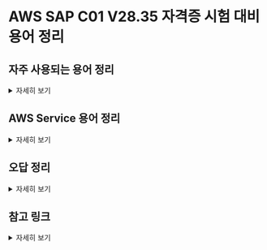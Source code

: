 # AWS SAP C01 V28.35 자격증 시험 대비 용어 정리


## 자주 사용되는 용어 정리
<details> <!-- 더보기 기능 -->
<summary>
자세히 보기
</summary>

* 고가용성 (High Availability)
  * 서버와 네트워크, 프로그램과 같은 시스템, 서비스가 오랜기간 동안 고장나지 않고 지속적으로 정상적으로 사용할 수 있고 운영 할 수 있는 성질
  * 오류가 발생하더라도 사람의 개입없이 빠른 시간내에 자동으로 복구되는 것


</details> <!-- 더보기 기능 -->


## AWS Service 용어 정리
<details> <!-- 더보기 기능 -->
<summary>
자세히 보기
</summary>

* CloudFormation
  * CloudFormation StackSets은 cf템플릿에서 aws리소스 구성을 정의할 수 있다.
 
 [go](http://stackoverflow.com){:target="_blank" rel="noopener"}
 [go](http://stackoverflow.com){:target="_blank"}
 <http://stackoverflow.com>{:target="_blank"}
  <a href="http://stackoverflow.com" target="_blank">external link</a>
  
* **Amazon EC2** (Amazon Elastic Compute Cloud) 
  * 거의 모든 워크로드에 적합한 안전하고 크기 조정 가능한 컴퓨팅 용량
  * 동일한 인스턴스는 두개의 개별 가용영역에 배치할 수 없다.
  * 한 인스턴스는 여러개의 NAT 주소를 가질수 없다.
  * Amazon Elastic Compute Cloud(Amazon EC2)는 소프트웨어 시스템을 구축하고 호스팅하는 데 사용하는 크기 조정 가능한 
    컴퓨팅 용량(말 그대로 Amazon 데이터 센터의 서버)을 제공하는 웹 서비스이다.

* **Amazon EC2 Auto Scaling** [Link](https://docs.aws.amazon.com/ko_kr/autoscaling/ec2/userguide/what-is-amazon-ec2-auto-scaling.html)
  * Amazon EC2 Auto Scaling을 사용하면 애플리케이션의 로드를 처리할 수 있는 정확한 수의 Amazon EC2 인스턴스를 유지할 수 있다. 

  

* **Amazon ECS** (Amazon Elastic Container Service) [Link](https://docs.aws.amazon.com/ko_kr/AmazonECS/latest/developerguide/Welcome.html)
  * 확장성이 뛰어나고 빠른 컨테이너 관리 서비스
  * 클러스터에서 컨테이너를 실행, 중지 및 관리할 수 있다.
  
  
* **Amazon S3** (Amazon Simple Storage Service) [Link](https://docs.aws.amazon.com/ko_kr/AmazonS3/latest/userguide/Welcome.html)
  * 업계 최고의 확장성, 데이터 가용성, 보안 및 성능을 제공하는 객체 스토리지 서비스
  * 데이터 레이크, 웹 사이트, 모바일 애플리케이션, 백업 및 복원, 아카이브, 엔터프라이즈 애플리케이션, IoT 디바이스, 
    빅 데이터 분석 등 다양한 사용 사례에서 원하는 양의 데이터를 저장하고 보호할 수 있다.

  
* **Amazon API Gateway** [Link](https://docs.aws.amazon.com/ko_kr/apigateway/latest/developerguide/welcome.html)
  * 규모와 관계없이 REST 및 WebSocket API를 생성, 게시, 유지, 모니터링 및 보호하기 위한 AWS 서비스
  
  
* **Amazon Lambda** [Link](https://docs.aws.amazon.com/ko_kr/lambda/latest/dg/welcome.html)
  * 서버를 프로비저닝하거나 관리하지 않고도 코드를 실행할 수 있게 해주는 컴퓨팅 서비스
  * 고가용성 컴퓨팅 인프라에서 코드를 실행하고 서버와 운영 체제 유지 관리, 용량 프로비저닝 및 자동 조정, 코드 및 보안 패치 배포, 로깅 등 모든 컴퓨팅 리소스 관리를 수행

* **Amazon Athena** [Link](https://docs.aws.amazon.com/ko_kr/athena/latest/ug/what-is.html)
  * 표준 SQL을 사용하여 Amazon S3(Amazon Simple Storage Service)에 있는 데이터를 직접 간편하게 분석할 수 있는 대화형 쿼리 서비스
  
  
* **Amazon Redshift** [Link](https://docs.aws.amazon.com/ko_kr/redshift/latest/mgmt/welcome.html)
  * 클라우드에서 완벽하게 관리되는 페타바이트급 데이터 웨어하우스 서비스
  
  
* **Amazon QuickSight** [Link](https://docs.aws.amazon.com/ko_kr/quicksight/latest/user/welcome.html)
  * 제공하는 데 사용할 수 있는 클라우드 규모의 비즈니스 인텔리전스 (BI, Business Intelligence)
  
  ✏️ 비즈니스 인텔리전스(BI, Business Intelligence)는 기업에서 데이터를 수집, 정리, 분석하고 활용하여 효율적인 의사결정을 할 수 있는 방법에 대해 연구하는 학문 [Link](https://ko.wikipedia.org/wiki/%EB%B9%84%EC%A6%88%EB%8B%88%EC%8A%A4_%EC%9D%B8%ED%85%94%EB%A6%AC%EC%A0%84%EC%8A%A4)

* **Amazon DynamoDB** [Link](https://docs.aws.amazon.com/ko_kr/amazondynamodb/latest/developerguide/Introduction.html)
  * 완전관리형 NoSQL 데이터베이스 서비스로서 원활한 확장성과 함께 빠르고 예측 가능한 성능을 제공
  * 유휴 시 암호화를 제공하여 중요한 데이터 보호와 관련된 운영 부담 및 복잡성을 제거

  
* **ALB** (Application Load Balancer) [Link](https://docs.aws.amazon.com/ko_kr/elasticloadbalancing/latest/application/introduction.html)
  * Elastic Load Balancing은 둘 이상의 가용 영역에서 EC2 인스턴스, 컨테이너, IP 주소 등 여러 대상에 걸쳐 수신되는 트래픽을 자동으로 분산한다.
  * 등록된 대상의 상태를 모니터링하면서 상태가 양호한 대상으로만 트래픽을 라우팅한다.
  * 수신 트래픽이 시간이 지남에 따라 변경됨에 따라 로드 밸런서를 확장한다.
  * 대다수의 워크로드에 맞게 자동으로 조정할 수 있다.
  
  
* **AWS Shield Advanced** [Link](https://docs.aws.amazon.com/ko_kr/waf/latest/developerguide/ddos-advanced-summary.html)
  * DDoS 공격, 볼류메트릭 봇, 취약성 악용 시도와 같은 외부 위협으로부터 애플리케이션을 보호하는 데 도움이 되는 관리형 서비스
  * 공격으로부터 더 높은 수준의 보호

  
* **Amazon SES** (Amazon Simple Email Service) [Link1](https://docs.aws.amazon.com/ko_kr/ses/latest/dg/Welcome.html) [Link2](https://aws.amazon.com/ko/ses/)
  * 대용량 인바운드 및 아웃바운드 클라우드 이메일 서비스
  * 사용자의 이메일 주소와 도메인을 사용해 이메일을 보내고 받기 위한 경제적이고 손쉬운 방법을 제공하는 이메일 플랫폼

  
* **AWS CloudTrail** [Link](https://docs.aws.amazon.com/ko_kr/awscloudtrail/latest/userguide/cloudtrail-user-guide.html)
  * AWS 계정의 운영 및 위험 감사, 거버넌스 및 규정 준수를 활성화하는 데 도움이 되는 AWS 서비스
  * 사용자, 역할 또는 AWS 서비스가 수행하는 작업은 CloudTrail에 이벤트로 기록된다.

  
* **Amazon CloudWatch** [Link](https://docs.aws.amazon.com/ko_kr/AmazonCloudWatch/latest/monitoring/WhatIsCloudWatch.html)
  * Amazon Web Services(AWS) 리소스 및 AWS에서 실행되는 애플리케이션을 실시간으로 모니터링
  * CloudWatch를 사용하여 리소스 및 애플리케이션에 대해 측정할 수 있는 변수인 지표를 수집하고 추적할 수 있다.

  
* **Amazon Kinesis Data Firehose Firehose** [Link](https://docs.aws.amazon.com/ko_kr/firehose/latest/dev/what-is-this-service.html)
  * 실시간 전송을 위한 완전관리형 서비스

  
* **Amazon VPC** (Amazon Virtual Private Cloud) [Link](https://docs.aws.amazon.com/ko_kr/vpc/latest/userguide/what-is-amazon-vpc.html)
  * 사용자가 정의한 가상 네트워크로 AWS 리소스를 시작할 수 있다.
  * 이 가상 네트워크는 AWS의 확장 가능한 인프라를 사용한다는 이점과 함께 고객의 자체 데이터 센터에서 운영하는 기존 네트워크와 매우 유사하다.

  
* 
  *
  *

* 
  *
  *

  
* 
  *
  *

  
* 
  *
  *

* 
  *
  *

  
* 
  *
  *

  
* 
  *
  *

* 
  *
  *

  
* 
  *
  *

  
* 
  *
  *

* 
  *
  *

  
* 
  *
  *

  
* 
  *
  *


[LINK](){:target="_blank"}

</details> <!-- 더보기 기능 -->


## 오답 정리
<details> <!-- 더보기 기능 -->
<summary>
자세히 보기
</summary>

오답 정오표와 VCE 답이 갈리는 문제

Q. 32
* 오답 정오표 :  ACE -> 정답
* VCE     정답 :  BCE

examtopics link
https://www.examtopics.com/discussions/amazon/view/60213-exam-aws-certified-solutions-architect-professional-topic-1/

Q. 44
* 오답 정오표 : D
* VCE     정답 : B -> 정답

examtopics link
https://www.examtopics.com/discussions/amazon/view/74113-exam-aws-certified-solutions-architect-professional-topic-1/


Q. 66
* 오답 정오표 : B -> 정답
* VCE     정답 : A

examtopics link
https://www.examtopics.com/discussions/amazon/view/51221-exam-aws-certified-solutions-architect-professional-topic-1/

Q. 85
* 오답 정오표 : A -> 정답
* VCE     정답 : B

examtopics link
https://www.examtopics.com/discussions/amazon/view/70883-exam-aws-certified-solutions-architect-professional-topic-1/

Q. 99
* 오답 정오표 : B -> 정답
* VCE     정답 : A

examtopics link
https://www.examtopics.com/discussions/amazon/view/80168-exam-aws-certified-solutions-architect-professional-topic-1/

Q. 186
* 오답 정오표 : B -> 정답
* VCE     정답 : C

examtopics link
https://www.examtopics.com/discussions/amazon/view/68867-exam-aws-certified-solutions-architect-professional-topic-1/

Q. 214
* 오답 정오표 : AD
* VCE     정답 : AC -> 정답

examtopics link
https://www.examtopics.com/discussions/amazon/view/78707-exam-aws-certified-solutions-architect-professional-topic-1/

Q. 230
* 오답 정오표 : A
* VCE     정답 : C -> 정답

examtopics link
https://www.examtopics.com/discussions/amazon/view/80267-exam-aws-certified-solutions-architect-professional-topic-1/

Q. 237
* 오답 정오표 : B
* VCE     정답 : D -> 정답

examtopics link
https://www.examtopics.com/discussions/amazon/view/74087-exam-aws-certified-solutions-architect-professional-topic-1/

Q. 293
* 오답 정오표 : C
* VCE     정답 : D -> 정답

examtopics link
https://www.examtopics.com/discussions/amazon/view/82118-exam-aws-certified-solutions-architect-professional-topic-1/



</details> <!-- 더보기 기능 -->


## 참고 링크
<details> <!-- 더보기 기능 -->
<summary>
자세히 보기
</summary>

* https://viassh.github.io/secret/word-book/


</details> <!-- 더보기 기능 -->
